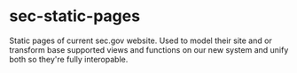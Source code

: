 sec-static-pages
================

Static pages of current sec.gov website.  Used to model their site and or transform base supported views and functions on our new system and unify both so they're fully interopable.
